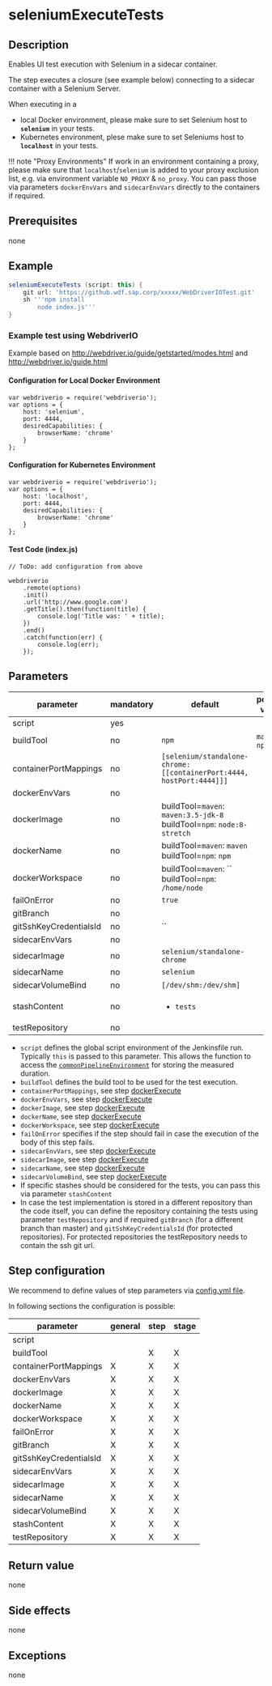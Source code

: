 # seleniumExecuteTests

## Description

Enables UI test execution with Selenium in a sidecar container.

The step executes a closure (see example below) connecting to a sidecar container with a Selenium Server.

When executing in a
* local Docker environment, please make sure to set Selenium host to **`selenium`** in your tests.
* Kubernetes environment, plese make sure to set Seleniums host to **`localhost`** in your tests.

!!! note "Proxy Environments"
    If work in an environment containing a proxy, please make sure that `localhost`/`selenium` is added to your proxy exclusion list, e.g. via environment variable `NO_PROXY` & `no_proxy`. You can pass those via parameters `dockerEnvVars` and `sidecarEnvVars` directly to the containers if required.

## Prerequisites

none

## Example

```groovy
seleniumExecuteTests (script: this) {
    git url: 'https://github.wdf.sap.corp/xxxxx/WebDriverIOTest.git'
    sh '''npm install
        node index.js'''
}
```

### Example test using WebdriverIO

Example based on http://webdriver.io/guide/getstarted/modes.html and http://webdriver.io/guide.html

#### Configuration for Local Docker Environment

```
var webdriverio = require('webdriverio');
var options = {
    host: 'selenium',
    port: 4444,
    desiredCapabilities: {
        browserName: 'chrome'
    }
};
```

#### Configuration for Kubernetes Environment

```
var webdriverio = require('webdriverio');
var options = {
    host: 'localhost',
    port: 4444,
    desiredCapabilities: {
        browserName: 'chrome'
    }
};
```

#### Test Code (index.js)

```
// ToDo: add configuration from above

webdriverio
    .remote(options)
    .init()
    .url('http://www.google.com')
    .getTitle().then(function(title) {
        console.log('Title was: ' + title);
    })
    .end()
    .catch(function(err) {
        console.log(err);
    });
```

## Parameters

| parameter | mandatory | default | possible values |
| ----------|-----------|---------|-----------------|
|script|yes|||
|buildTool|no|`npm`|`maven`, `npm`|
|containerPortMappings|no|`[selenium/standalone-chrome:[[containerPort:4444, hostPort:4444]]]`||
|dockerEnvVars|no|||
|dockerImage|no|buildTool=`maven`: `maven:3.5-jdk-8`<br />buildTool=`npm`: `node:8-stretch`<br />||
|dockerName|no|buildTool=`maven`: `maven`<br />buildTool=`npm`: `npm`<br />||
|dockerWorkspace|no|buildTool=`maven`: ``<br />buildTool=`npm`: `/home/node`<br />||
|failOnError|no|`true`||
|gitBranch|no|||
|gitSshKeyCredentialsId|no|``||
|sidecarEnvVars|no|||
|sidecarImage|no|`selenium/standalone-chrome`||
|sidecarName|no|`selenium`||
|sidecarVolumeBind|no|`[/dev/shm:/dev/shm]`||
|stashContent|no|<ul><li>`tests`</li></ul>||
|testRepository|no|||

* `script` defines the global script environment of the Jenkinsfile run. Typically `this` is passed to this parameter. This allows the function to access the [`commonPipelineEnvironment`](commonPipelineEnvironment.md) for storing the measured duration.
* `buildTool` defines the build tool to be used for the test execution.
* `containerPortMappings`, see step [dockerExecute](dockerExecute.md)
* `dockerEnvVars`, see step [dockerExecute](dockerExecute.md)
* `dockerImage`, see step [dockerExecute](dockerExecute.md)
* `dockerName`, see step [dockerExecute](dockerExecute.md)
* `dockerWorkspace`, see step [dockerExecute](dockerExecute.md)
* `failOnError` specifies if the step should fail in case the execution of the body of this step fails.
* `sidecarEnvVars`, see step [dockerExecute](dockerExecute.md)
* `sidecarImage`, see step [dockerExecute](dockerExecute.md)
* `sidecarName`, see step [dockerExecute](dockerExecute.md)
* `sidecarVolumeBind`, see step [dockerExecute](dockerExecute.md)
* If specific stashes should be considered for the tests, you can pass this via parameter `stashContent`
* In case the test implementation is stored in a different repository than the code itself, you can define the repository containing the tests using parameter `testRepository` and if required `gitBranch` (for a different branch than master) and `gitSshKeyCredentialsId` (for protected repositories). For protected repositories the testRepository needs to contain the ssh git url.

## Step configuration

We recommend to define values of step parameters via [config.yml file](../configuration.md).

In following sections the configuration is possible:

| parameter | general | step | stage |
| ----------|-----------|---------|-----------------|
|script||||
|buildTool||X|X|
|containerPortMappings|X|X|X|
|dockerEnvVars|X|X|X|
|dockerImage|X|X|X|
|dockerName|X|X|X|
|dockerWorkspace|X|X|X|
|failOnError|X|X|X|
|gitBranch|X|X|X|
|gitSshKeyCredentialsId|X|X|X|
|sidecarEnvVars|X|X|X|
|sidecarImage|X|X|X|
|sidecarName|X|X|X|
|sidecarVolumeBind|X|X|X|
|stashContent|X|X|X|
|testRepository|X|X|X|

## Return value

none

## Side effects

none

## Exceptions

none
